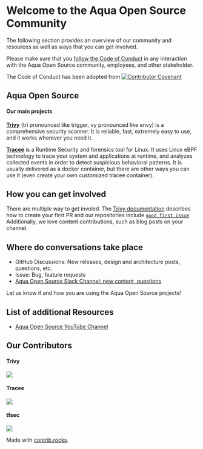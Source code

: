 # Welcome to the Aqua Open Source Community

The following section provides an overview of our community and resources as well as ways that you can get involved.

Please make sure that you [follow the Code of Conduct](./CODE_OF_CONDUCT.md) in any interaction with the Aqua Open Source community, employees, and other stakeholder.

The Code of Conduct has been adopted from 
[![Contributor Covenant](https://img.shields.io/badge/Contributor%20Covenant-2.1-4baaaa.svg)](code_of_conduct.md)  

## Aqua Open Source

#### Our main projects

[**Trivy**](https://github.com/aquasecurity/trivy) (tri pronounced like trigger, vy pronounced like envy) is a comprehensive security scanner. It is reliable, fast, extremely easy to use, and it works wherever you need it.

[**Tracee**](https://github.com/aquasecurity/tracee) is a Runtime Security and forensics tool for Linux. It uses Linux eBPF technology to trace your system and applications at runtime, and analyzes collected events in order to detect suspicious behavioral patterns. It is usually delivered as a docker container, but there are other ways you can use it (even create your own customized tracee container).

## How you can get involved

There are multiple way to get involed. The [Trivy documentation](https://aquasecurity.github.io/trivy/latest/community/contribute/pr/) describes how to create your first PR and our repositories include [`good first issue`](https://github.com/aquasecurity/trivy/labels/good%20first%20issue).
Additionally, we love content contributions, such as blog posts on your channel.

## Where do conversations take place

- GitHub Discussions: New releases, design and architecture posts, questions, etc.
- Issue: Bug, feature requests 
- [Aqua Open Source Slack Channel: new content, questions](slack.aquasec.com)

Let us know if and how you are using the Aqua Open Source projects!

## List of additional Resources

- [Aqua Open Source YouTube Channel](https://www.youtube.com/c/AquaSecurityOpenSource)

## Our Contributors

#### Trivy
<a href="https://github.com/aquasecurity/trivy/graphs/contributors">
  <img src="https://contrib.rocks/image?repo=aquasecurity/trivy" />
</a>

#### Tracee

<a href="https://github.com/aquasecurity/tracee/graphs/contributors">
  <img src="https://contrib.rocks/image?repo=aquasecurity/tracee" />
</a>

#### tfsec

<a href="https://github.com/aquasecurity/tracee/graphs/contributors">
  <img src="https://contrib.rocks/image?repo=aquasecurity/tracee" />
</a>

Made with [contrib.rocks](https://contrib.rocks).

